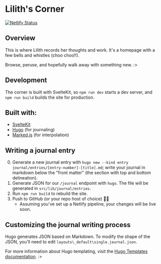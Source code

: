 # Lilith's Corner

[![Netlify Status](https://api.netlify.com/api/v1/badges/290b8dbe-863a-4b18-bf21-f54faf377eb8/deploy-status)](https://app.netlify.com/sites/jl-a500d3/deploys)

## Overview

This is where Lilith records her thoughts and work. It's a homepage with a few bells and whistles (choo choo!!).

Browse, peruse, and hopefully walk away with something new. :>

## Development

The corner is built with SvelteKit, so `npm run dev` starts a dev server, and `npm run build` builds the site for production.

## Built with:

- [SvelteKit](https://kit.svelte.dev/)
- [Hugo](https://gohugo.io/) (for journaling)
- [Marked.js](https://marked.js.org/) (for interpolation)

## Writing a journal entry

0. Generate a new journal entry with `hugo new --kind entry journal/entries/[entry-number]-[title].md`; write your journal in markdown below the "front matter" (the section with top and bottom delineation).
1. Generate JSON for our `/journal` endpoint with `hugo`. The file will be generated in `src/lib/journal/entries`.
2. Run `npm run build` to rebuild the site.
3. Push to GitHub (or your repo host of choice) 🚀🚀
    - Assuming you've set up a Netlify pipeline, your changes will be live soon.

## Customizing the journal writing process

Hugo generates JSON based on Markdown. To modify the shape of the JSON, you'll need to edit `layouts\_default\single.journal.json`.

For more information about Hugo templating, visit the [Hugo Templates documentation](https://gohugo.io/templates/). :>